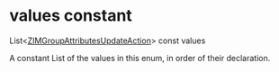 


# values constant







List&lt;[ZIMGroupAttributesUpdateAction](../../zego_uikit_prebuilt_live_audio_room/ZIMGroupAttributesUpdateAction.md)> const values
  




<p>A constant List of the values in this enum, in order of their declaration.</p>











